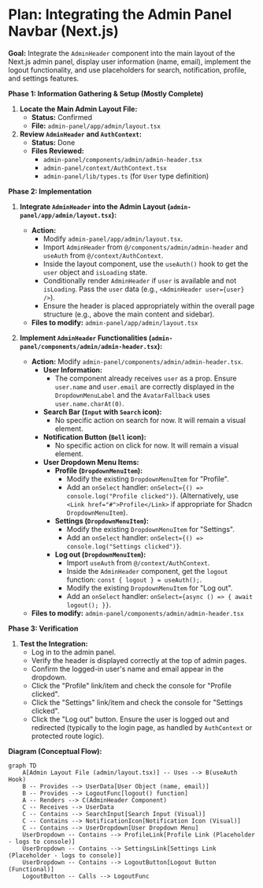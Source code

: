 # Plan: Integrating the Admin Panel Navbar (Next.js)

**Goal:** Integrate the `AdminHeader` component into the main layout of the Next.js admin panel, display user information (name, email), implement the logout functionality, and use placeholders for search, notification, profile, and settings features.

**Phase 1: Information Gathering & Setup (Mostly Complete)**

1.  **Locate the Main Admin Layout File:**
    *   **Status:** Confirmed
    *   **File:** `admin-panel/app/admin/layout.tsx`
2.  **Review `AdminHeader` and `AuthContext`:**
    *   **Status:** Done
    *   **Files Reviewed:**
        *   `admin-panel/components/admin/admin-header.tsx`
        *   `admin-panel/context/AuthContext.tsx`
        *   `admin-panel/lib/types.ts` (for `User` type definition)

**Phase 2: Implementation**

1.  **Integrate `AdminHeader` into the Admin Layout (`admin-panel/app/admin/layout.tsx`):**
    *   **Action:**
        *   Modify `admin-panel/app/admin/layout.tsx`.
        *   Import `AdminHeader` from `@/components/admin/admin-header` and `useAuth` from `@/context/AuthContext`.
        *   Inside the layout component, use the `useAuth()` hook to get the `user` object and `isLoading` state.
        *   Conditionally render `AdminHeader` if `user` is available and not `isLoading`. Pass the `user` data (e.g., `<AdminHeader user={user} />`).
        *   Ensure the header is placed appropriately within the overall page structure (e.g., above the main content and sidebar).
    *   **Files to modify:** `admin-panel/app/admin/layout.tsx`

2.  **Implement `AdminHeader` Functionalities (`admin-panel/components/admin/admin-header.tsx`):**
    *   **Action:** Modify `admin-panel/components/admin/admin-header.tsx`.
        *   **User Information:**
            *   The component already receives `user` as a prop. Ensure `user.name` and `user.email` are correctly displayed in the `DropdownMenuLabel` and the `AvatarFallback` uses `user.name.charAt(0)`.
        *   **Search Bar (`Input` with `Search` icon):**
            *   No specific action on search for now. It will remain a visual element.
        *   **Notification Button (`Bell` icon):**
            *   No specific action on click for now. It will remain a visual element.
        *   **User Dropdown Menu Items:**
            *   **Profile (`DropdownMenuItem`):**
                *   Modify the existing `DropdownMenuItem` for "Profile".
                *   Add an `onSelect` handler: `onSelect={() => console.log("Profile clicked")}`. (Alternatively, use `<Link href="#">Profile</Link>` if appropriate for Shadcn `DropdownMenuItem`).
            *   **Settings (`DropdownMenuItem`):**
                *   Modify the existing `DropdownMenuItem` for "Settings".
                *   Add an `onSelect` handler: `onSelect={() => console.log("Settings clicked")}`.
            *   **Log out (`DropdownMenuItem`):**
                *   Import `useAuth` from `@/context/AuthContext`.
                *   Inside the `AdminHeader` component, get the `logout` function: `const { logout } = useAuth();`.
                *   Modify the existing `DropdownMenuItem` for "Log out".
                *   Add an `onSelect` handler: `onSelect={async () => { await logout(); }}`.
    *   **Files to modify:** `admin-panel/components/admin/admin-header.tsx`

**Phase 3: Verification**

1.  **Test the Integration:**
    *   Log in to the admin panel.
    *   Verify the header is displayed correctly at the top of admin pages.
    *   Confirm the logged-in user's name and email appear in the dropdown.
    *   Click the "Profile" link/item and check the console for "Profile clicked".
    *   Click the "Settings" link/item and check the console for "Settings clicked".
    *   Click the "Log out" button. Ensure the user is logged out and redirected (typically to the login page, as handled by `AuthContext` or protected route logic).

**Diagram (Conceptual Flow):**

```mermaid
graph TD
    A[Admin Layout File (admin/layout.tsx)] -- Uses --> B(useAuth Hook)
    B -- Provides --> UserData[User Object (name, email)]
    B -- Provides --> LogoutFunc[logout() function]
    A -- Renders --> C(AdminHeader Component)
    C -- Receives --> UserData
    C -- Contains --> SearchInput[Search Input (Visual)]
    C -- Contains --> NotificationIcon[Notification Icon (Visual)]
    C -- Contains --> UserDropdown[User Dropdown Menu]
    UserDropdown -- Contains --> ProfileLink[Profile Link (Placeholder - logs to console)]
    UserDropdown -- Contains --> SettingsLink[Settings Link (Placeholder - logs to console)]
    UserDropdown -- Contains --> LogoutButton[Logout Button (Functional)]
    LogoutButton -- Calls --> LogoutFunc